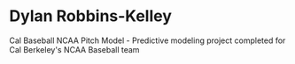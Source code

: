 # Dylan Robbins-Kelley

Cal Baseball NCAA Pitch Model - Predictive modeling project completed for Cal Berkeley's NCAA Baseball team
